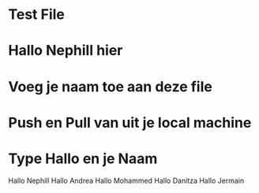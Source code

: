 # Test File 
# Hallo Nephill hier
# Voeg je naam toe aan deze file
# Push en Pull van uit je local machine

# Type Hallo en je Naam

Hallo Nephill
Hallo Andrea
Hallo Mohammed
Hallo Danitza
Hallo Jermain
